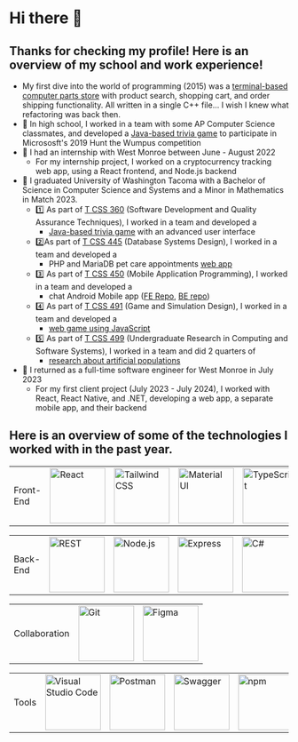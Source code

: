 # Hi there 👋

## Thanks for checking my profile! Here is an overview of my school and work experience!

- My first dive into the world of programming (2015) was a <a href="https://github.com/RazConsta/Gaming-Store">terminal-based computer parts store</a> with product search, shopping cart, and order shipping functionality. All written in a single C++ file... I wish I knew what refactoring was back then. 
- 🏫 In high school, I worked in a team with some AP Computer Science classmates, and developed a <a href="https://github.com/JEElsner/HuntTheWumpus">Java-based trivia game</a> to participate in Micrososft's 2019 Hunt the Wumpus competition
- 💼 I had an internship with West Monroe between June - August 2022
 	- For my internship project, I worked on a cryptocurrency tracking web app, using a React frontend, and Node.js backend
- 🏫 I graduated University of Washington Tacoma with a Bachelor of Science in Computer Science and Systems and a Minor in Mathematics in Match 2023.
	- 1️⃣ As part of <a href="https://myplan.uw.edu/course/#/courses/TCSS360">T CSS 360</a> (Software Development and Quality Assurance Techniques), I worked in a team and developed a 
		- <a href="https://github.com/drcapybara/OfficeEscape2">Java-based trivia game</a> with an advanced user interface
  	- 2️⃣As part of <a href="https://myplan.uw.edu/course/#/courses/TCSS445">T CSS 445</a> (Database Systems Design), I worked in a team and developed a
  		- PHP and MariaDB pet care appointments <a href="https://github.com/not-damien/PawTastic">web app</a>
  	- 3️⃣ As part of <a href="https://myplan.uw.edu/course/#/courses/TCSS450">T CSS 450</a> (Mobile Application Programming), I worked in a team and developed a
  		- chat Android Mobile app (<a href="https://github.com/RazConsta/Team-2-T-CSS-450">FE Repo</a>, <a href="https://github.com/RazConsta/cultivate-app-web-service">BE repo</a>)
  	- 4️⃣ As part of <a href="https://myplan.uw.edu/course/#/courses/TCSS491">T CSS 491</a> (Game and Simulation Design), I worked in a team and developed a
  		- <a href="https://github.com/sdam53/Space-Doomers">web game using JavaScript</a>
  	- 5️⃣ As part of <a href="https://myplan.uw.edu/course/#/courses/TCSS499">T CSS 499</a> (Undergraduate Research in Computing and Software Systems), I worked in a team and did 2 quarters of
  		- <a href="https://github.com/kvietcong/genetic-modeling">research about artificial populations</a>
- 💼 I returned as a full-time software engineer for West Monroe in July 2023
	- For my first client project (July 2023 - July 2024), I worked with React, React Native, and .NET, developing a web app, a separate mobile app, and their backend

## Here is an overview of some of the technologies I worked with in the past year.

<table>
	<tr>
    		<td>Front-End</td>
	  	<td><img width="100" src="https://user-images.githubusercontent.com/25181517/183897015-94a058a6-b86e-4e42-a37f-bf92061753e5.png" alt="React" title="React"/></td>
           	<td><img width="100" src="https://user-images.githubusercontent.com/25181517/202896760-337261ed-ee92-4979-84c4-d4b829c7355d.png" alt="Tailwind CSS" title="Tailwind CSS"/></td>
           	<td><img width="100" src="https://user-images.githubusercontent.com/25181517/189716630-fe6c084c-6c66-43af-aa49-64c8aea4a5c2.png" alt="Material UI" title="Material UI"/></td>
           	<td><img width="100" src="https://user-images.githubusercontent.com/25181517/183890598-19a0ac2d-e88a-4005-a8df-1ee36782fde1.png" alt="TypeScript" title="TypeScript"/></td>
           	<td><img width="100" src="https://user-images.githubusercontent.com/25181517/187955005-f4ca6f1a-e727-497b-b81b-93fb9726268e.png" alt="Jest" title="Jest"/></td>
	</tr>
</table>

<table>
	<tr>
   		<td>Back-End</td>
	   	<td><img width="100" src="https://user-images.githubusercontent.com/25181517/192107858-fe19f043-c502-4009-8c47-476fc89718ad.png" alt="REST" title="REST"/></td>
           	<td><img width="100" src="https://user-images.githubusercontent.com/25181517/183568594-85e280a7-0d7e-4d1a-9028-c8c2209e073c.png" alt="Node.js" title="Node.js"/></td>
           	<td><img width="100" src="https://user-images.githubusercontent.com/25181517/183859966-a3462d8d-1bc7-4880-b353-e2cbed900ed6.png" alt="Express" title="Express"/></td>
           	<td><img width="100" src="https://user-images.githubusercontent.com/25181517/121405384-444d7300-c95d-11eb-959f-913020d3bf90.png" alt="C#" title="C#"/></td>
	</tr>
</table>
	
<table>
	<tr>
        	<td>Collaboration</td>
    		<td><img width="100" src="https://user-images.githubusercontent.com/25181517/192108372-f71d70ac-7ae6-4c0d-8395-51d8870c2ef0.png" alt="Git" title="Git"/></td>
    		<td><img width="100" src="https://user-images.githubusercontent.com/25181517/189715289-df3ee512-6eca-463f-a0f4-c10d94a06b2f.png" alt="Figma" title="Figma"/></td>
  	</tr>
</table>

<table>
	<tr>
  		<td>Tools</td>
    		<td><img width="100" src="https://user-images.githubusercontent.com/25181517/192108891-d86b6220-e232-423a-bf5f-90903e6887c3.png" alt="Visual Studio Code" title="Visual Studio Code"/></td>
    		<td><img width="100" src="https://user-images.githubusercontent.com/25181517/192109061-e138ca71-337c-4019-8d42-4792fdaa7128.png" alt="Postman" title="Postman"/></td>
    		<td><img width="100" src="https://user-images.githubusercontent.com/25181517/186711335-a3729606-5a78-4496-9a36-06efcc74f800.png" alt="Swagger" title="Swagger"/></td>
    		<td><img width="100" src="https://user-images.githubusercontent.com/25181517/121401671-49102800-c959-11eb-9f6f-74d49a5e1774.png" alt="npm" title="npm"/></td>
    		<td><img width="100" src="https://github-production-user-asset-6210df.s3.amazonaws.com/62091613/261395532-b40892ef-efb8-4b0e-a6b5-d1cfc2f3fc35.png" alt="Vite" title="Vite"/></td>
    		<td><img width="100" src="https://user-images.githubusercontent.com/25181517/184117353-4b437677-c4bb-4f4c-b448-af4920576732.png" alt="Cucumber" title="Cucumber"/></td>
    		<td><img width="100" src="https://user-images.githubusercontent.com/68279555/200387386-276c709f-380b-46cc-81fd-f292985927a8.png" alt="Cypress" title="Cypress"/></td>
	</tr>
</table>

<!--
**RazConsta/RazConsta** is a ✨ _special_ ✨ repository because its `README.md` (this file) appears on your GitHub profile.

Here are some ideas to get you started:

- 🔭 I’m currently working on ...
- 🌱 I’m currently learning ...
- 👯 I’m looking to collaborate on ...
- 🤔 I’m looking for help with ...
- 💬 Ask me about ...
- 📫 How to reach me: ...
- 😄 Pronouns: ...
- ⚡ Fun fact: ...
-->
